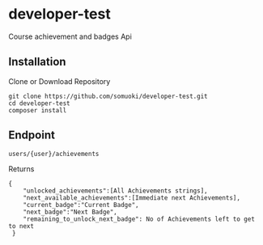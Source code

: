 # developer-test
 Course achievement and badges Api

## Installation

Clone or Download Repository
```
git clone https://github.com/somuoki/developer-test.git
cd developer-test
composer install
```

## Endpoint
```
users/{user}/achievements
```

Returns 
```
{
    "unlocked_achievements":[All Achievements strings],
    "next_available_achievements":[Immediate next Achievements],
    "current_badge":"Current Badge",
    "next_badge":"Next Badge",
    "remaining_to_unlock_next_badge": No of Achievements left to get to next
 }
 ```


